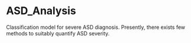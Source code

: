 # ASD_Analysis
Classification model for severe ASD diagnosis. Presently, there exists few methods to suitably quantify ASD severity.
